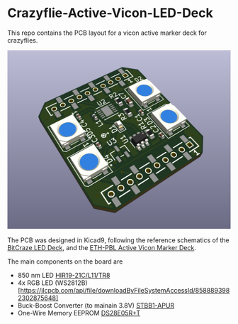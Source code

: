 # Crazyflie-Active-Vicon-LED-Deck


This repo contains the PCB layout for a vicon active marker deck for crazyflies. 

![image](image.png)

The PCB was designed in Kicad9, following the reference schematics of the [BitCraze LED Deck](https://www.bitcraze.io/products/led-ring-deck/), and the [ETH-PBL Active Vicon Marker Deck](https://github.com/ETH-PBL/Active-motion-capture-marker-deck).

The main components on the board are 
- 850 nm LED [HIR19-21C/L11/TR8](https://www.digikey.com/en/products/detail/everlight-electronics-co-ltd/HIR19-21C-L11-TR8/2675838)
- 4x RGB LED (WS2812B)[https://jlcpcb.com/api/file/downloadByFileSystemAccessId/8588893982302875648]
- Buck-Boost Converter (to mainain 3.8V) [STBB1-APUR](https://www.st.com/resource/en/datasheet/stbb1-axx.pdf)
- One-Wire Memory EEPROM [DS28E05R+T](https://www.analog.com/media/en/technical-documentation/data-sheets/DS28E05.pdf)



